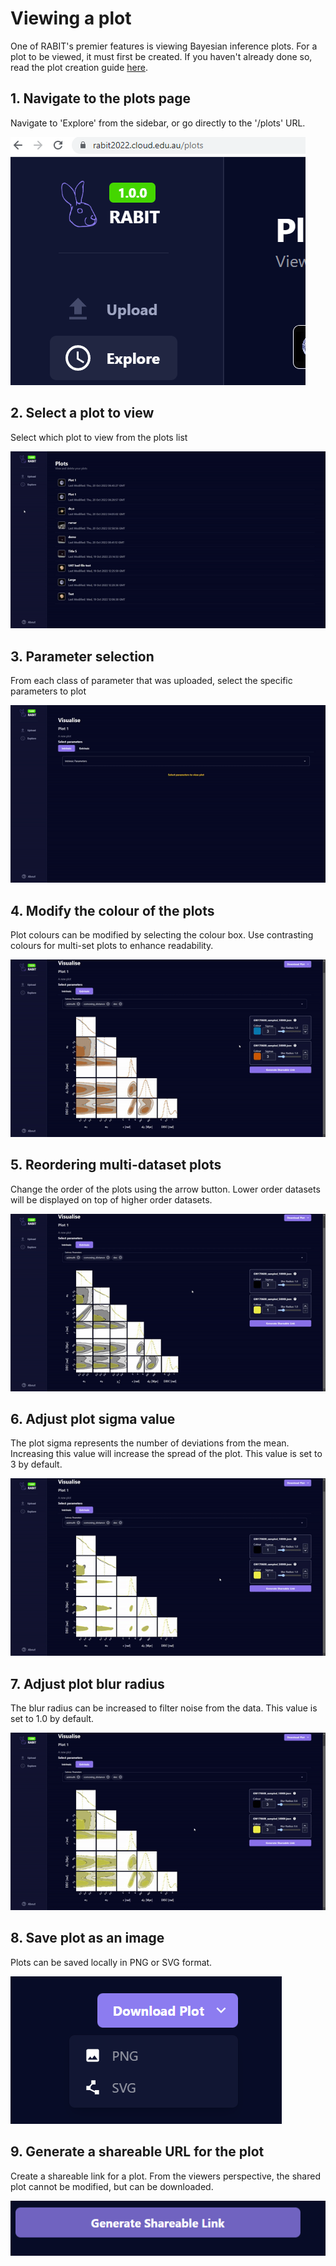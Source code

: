 
# Viewing a plot

One of RABIT's premier features is viewing Bayesian inference plots. For a plot to be viewed, it must first be created. If you haven't already done so, read the plot creation guide [here](https://github.com/FIT3170-FY-Project-7/RABIT-DOCS/blob/main/src/user-guide/create-plot.md).




## 1. Navigate to the plots page

Navigate to 'Explore' from the sidebar, or go directly to the '/plots' URL.

![App Screenshot](../images/view-plot/navigation.png)



## 2. Select a plot to view

Select which plot to view from the plots list

![App Screenshot](../images/view-plot/openplot.gif)



## 3. Parameter selection

From each class of parameter that was uploaded, select the specific parameters to plot

![App Screenshot](../images/view-plot/selectparameters.gif)



## 4. Modify the colour of the plots

Plot colours can be modified by selecting the colour box. Use contrasting colours for multi-set plots to enhance readability.

![App Screenshot](../images/view-plot/colour.gif)



## 5. Reordering multi-dataset plots

Change the order of the plots using the arrow button. Lower order datasets will be displayed on top of higher order datasets.

![App Screenshot](../images/view-plot/reorder.gif)


## 6. Adjust plot sigma value

The plot sigma represents the number of deviations from the mean. Increasing this value will increase the spread of the plot. This value is set to 3 by default.

![App Screenshot](../images/view-plot/sigma.gif)



## 7. Adjust plot blur radius

The blur radius can be increased to filter noise from the data. This value is set to 1.0 by default.

![App Screenshot](../images/view-plot/blur.gif)



## 8. Save plot as an image
Plots can be saved locally in PNG or SVG format.

![App Screenshot](../images/view-plot/download.png)



## 9. Generate a shareable URL for the plot
Create a shareable link for a plot. From the viewers perspective, the shared plot cannot be modified, but can be downloaded.

![App Screenshot](../images/view-plot/link.png)

